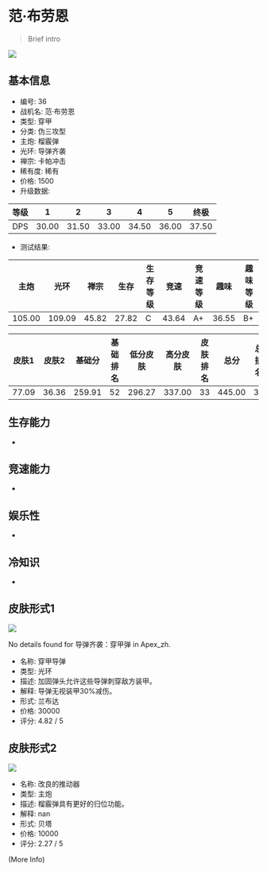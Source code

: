 # 范·布劳恩

> Brief intro

<img src="/ships/ship_36.png" style={{zoom:1}}/>

## 基本信息

- 编号: 36
- 战机名: 范·布劳恩
- 类型: 穿甲
- 分类: 伪三攻型
- 主炮: 榴霰弹
- 光环: 导弹齐袭
- 禅宗: 卡帕冲击
- 稀有度: 稀有
- 价格: 1500
- 升级数据: 

| 等级 | 1 | 2 | 3 | 4 | 5 | 终极 |
|--|--|--|--|--|--|--|
| DPS | 30.00 | 31.50 | 33.00 | 34.50 | 36.00 | 37.50 |

- 测试结果: 

| 主炮 | 光环 | 禅宗 | 生存 | 生存等级 | 竞速 | 竞速等级 | 趣味 | 趣味等级 |
|--|--|--|--|--|--|--|--|--|
| 105.00 | 109.09 | 45.82 | 27.82 | C | 43.64 | A+ | 36.55 | B+ |

| 皮肤1 | 皮肤2 | 基础分 | 基础排名 | 低分皮肤 | 高分皮肤 | 皮肤排名 | 总分 | 总排名 |
|--|--|--|--|--|--|--|--|--|
| 77.09 | 36.36 | 259.91 | 52 | 296.27 | 337.00 | 33 | 445.00 | 34 |

## 生存能力

-

## 竞速能力

-

## 娱乐性

-

## 冷知识

-

## 皮肤形式1

<img src="/ships/ship_36_apex_1.png" style={{zoom:1}}/>

No details found for 导弹齐袭：穿甲弹 in Apex_zh.

- 名称: 穿甲导弹
- 类型: 光环
- 描述: 加固弹头允许这些导弹刺穿敌方装甲。
- 解释: 导弹无视装甲30%减伤。
- 形式: 兰布达
- 价格: 30000
- 评分: 4.82 / 5

## 皮肤形式2

<img src="/ships/ship_36_apex_2.png" style={{zoom:1}}/>

- 名称: 改良的推动器
- 类型: 主炮
- 描述: 榴霰弹具有更好的归位功能。
- 解释: nan
- 形式: 贝塔
- 价格: 10000
- 评分: 2.27 / 5

(More Info)
